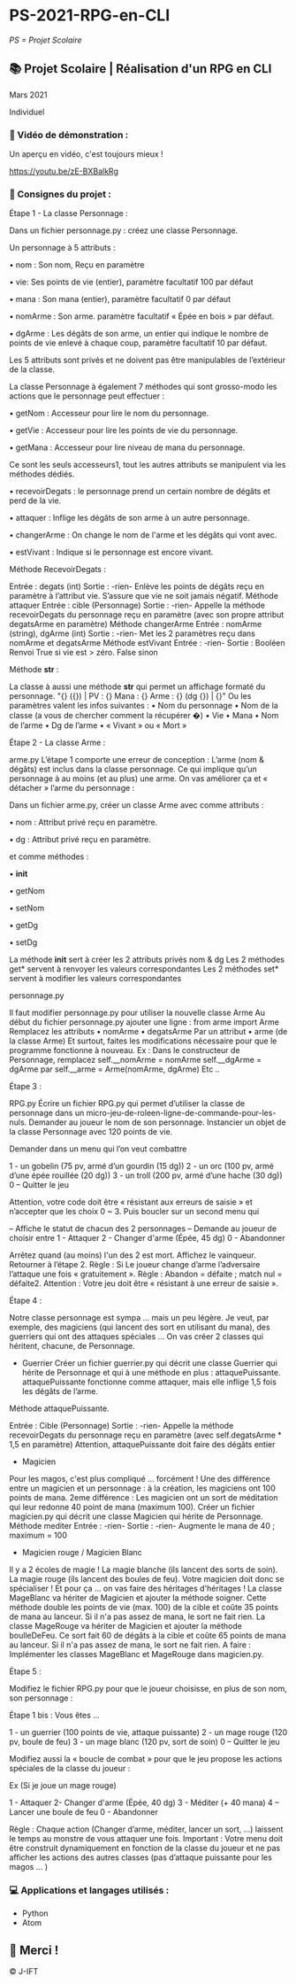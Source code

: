 # PS-2021-RPG-en-CLI

*PS = Projet Scolaire*

## 📚 Projet Scolaire | Réalisation d'un RPG en CLI 

Mars 2021

Individuel

### 📎 Vidéo de démonstration :

Un aperçu en vidéo, c'est toujours mieux !

https://youtu.be/zE-BXBalkRg

### 📌 Consignes du projet :

Étape 1 - La classe Personnage :

Dans un fichier personnage.py : créez une classe Personnage.

Un personnage à 5 attributs :

• nom : Son nom, Reçu en paramètre

• vie: Ses points de vie (entier), paramètre facultatif 100 par défaut

• mana : Son mana (entier), paramètre facultatif 0 par défaut

• nomArme : Son arme. paramètre facultatif « Épée en bois » par défaut.

• dgArme : Les dégâts de son arme, un entier qui indique le nombre de points de vie enlevé à chaque coup, paramètre facultatif 10 par défaut.

Les 5 attributs sont privés et ne doivent pas être manipulables de l’extérieur de la classe.

La classe Personnage à également 7 méthodes qui sont grosso-modo les actions que le personnage peut effectuer :

• getNom : Accesseur pour lire le nom du personnage.

• getVie : Accesseur pour lire les points de vie du personnage.

• getMana : Accesseur pour lire niveau de mana du personnage.

Ce sont les seuls accesseurs1, tout les autres attributs se manipulent via les méthodes dédiés.

• recevoirDegats : le personnage prend un certain nombre de dégâts et perd de la vie.

• attaquer : Inflige les dégâts de son arme à un autre personnage.

• changerArme : On change le nom de l'arme et les dégâts qui vont avec.

• estVivant : Indique si le personnage est encore vivant.

Méthode RecevoirDegats :

Entrée : degats (int)
Sortie : -rien-
Enlève les points de dégâts reçu en paramètre à l’attribut vie.
S’assure que vie ne soit jamais négatif.
Méthode attaquer
Entrée : cible (Personnage)
Sortie : -rien-
Appelle la méthode recevoirDegats du personnage reçu en paramètre (avec son propre attribut degatsArme en paramètre)
Méthode changerArme
Entrée : nomArme (string), dgArme (int)
Sortie : -rien-
Met les 2 paramètres reçu dans nomArme et degatsArme
Méthode estVivant
Entrée : -rien-
Sortie : Booléen
Renvoi True si vie est > zéro.
False sinon

Méthode __str__ :

La classe à aussi une méthode __str__ qui permet un affichage formaté du personnage.
"{} ({}) | PV : {} Mana : {} Arme : {} (dg {}) | {}"
Ou les paramètres valent les infos suivantes :
• Nom du personnage
• Nom de la classe (a vous de chercher comment la récupérer �)
• Vie
• Mana
• Nom de l’arme
• Dg de l’arme
• « Vivant » ou « Mort »

Étape 2 - La classe Arme :

arme.py
L’étape 1 comporte une erreur de conception : L’arme (nom & dégâts) est inclus dans la classe personnage. Ce qui implique qu’un personnage à au moins (et au plus) une arme. 
On vas améliorer ça et « détacher » l’arme du personnage :

Dans un fichier arme.py, créer un classe Arme avec comme attributs :

• nom : Attribut privé reçu en paramètre.

• dg : Attribut privé reçu en paramètre.

et comme méthodes :

• __init__

• getNom

• setNom

• getDg

• setDg

La méthode __init__ sert à créer les 2 attributs privés nom & dg
Les 2 méthodes get* servent à renvoyer les valeurs correspondantes
Les 2 méthodes set* servent à modifier les valeurs correspondantes

personnage.py

Il faut modifier personnage.py pour utiliser la nouvelle classe Arme
Au début du fichier personnage.py ajouter une ligne :
from arme import Arme
Remplacez les attributs
• nomArme
• degatsArme
Par un attribut
• arme (de la classe Arme)
Et surtout, faites les modifications nécessaire pour que le programme fonctionne à nouveau.
Ex : Dans le constructeur de Personnage, remplacez 
self.__nomArme = nomArme
self.__dgArme = dgArme
par
self.__arme = Arme(nomArme, dgArme)
Etc ..

Étape 3 :

RPG.py
Écrire un fichier RPG.py qui permet d’utiliser la classe de personnage dans un micro-jeu-de-roleen-ligne-de-commande-pour-les-nuls.
Demander au joueur le nom de son personnage.
Instancier un objet de la classe Personnage avec 120 points de vie.

Demander dans un menu qui l’on veut combattre

1 - un gobelin (75 pv, armé d’un gourdin (15 dg))
2 - un orc (100 pv, armé d’une épée rouillée (20 dg))
3 - un troll (200 pv, armé d’une hache (30 dg))
0 – Quitter le jeu

Attention, votre code doit être « résistant aux erreurs de saisie » et n’accepter que les choix 0 ~ 3.
Puis boucler sur un second menu qui

– Affiche le statut de chacun des 2 personnages
– Demande au joueur de choisir entre
1 - Attaquer
2 - Changer d'arme (Épée, 45 dg)
0 - Abandonner

Arrêtez quand (au moins) l'un des 2 est mort.
Affichez le vainqueur.
Retourner à l’étape 2.
Règle : Si Le joueur change d’arme l’adversaire l’attaque une fois « gratuitement ».
Règle : Abandon = défaite ; match nul = défaite2.
Attention : Votre jeu doit être « résistant à une erreur de saisie ».

Étape 4 :

Notre classe personnage est sympa … mais un peu légère.
Je veut, par exemple, des magiciens (qui lancent des sort en utilisant du mana), des guerriers qui ont des attaques spéciales …
On vas créer 2 classes qui héritent, chacune, de Personnage.

- Guerrier
Créer un fichier guerrier.py qui décrit une classe Guerrier qui hérite de Personnage et qui à une méthode en plus : attaquePuissante.
attaquePuissante fonctionne comme attaquer, mais elle inflige 1,5 fois les dégâts de l’arme.

Méthode attaquePuissante.

Entrée : Cible (Personnage)
Sortie : -rien-
Appelle la méthode recevoirDegats du personnage reçu en paramètre (avec self.degatsArme * 1,5
en paramètre)
Attention, attaquePuissante doit faire des dégâts entier

- Magicien

Pour les magos, c'est plus compliqué … forcément ! Une des différence entre un magicien et un personnage : à la création, les magiciens ont 100 points de mana.
2eme différence : Les magicien ont un sort de méditation qui leur redonne 40 point de mana (maximum 100).
Créer un fichier magicien.py qui décrit une classe Magicien qui hérite de Personnage.
Méthode mediter
Entrée : -rien-
Sortie : -rien-
Augmente le mana de 40 ; maximum = 100

- Magicien rouge / Magicien Blanc

Il y a 2 écoles de magie !
La magie blanche (ils lancent des sorts de soin).
La magie rouge (ils lancent des boules de feu).
Votre magicien doit donc se spécialiser !
Et pour ça … on vas faire des héritages d'héritages !
La classe MageBlanc va hériter de Magicien et ajouter la méthode soigner.
Cette méthode double les points de vie (max. 100) de la cible et coûte 35 points de mana au lanceur.
Si il n'a pas assez de mana, le sort ne fait rien.
La classe MageRouge va hériter de Magicien et ajouter la méthode boulleDeFeu.
Ce sort fait 60 de dégâts à la cible et coûte 65 points de mana au lanceur.
Si il n'a pas assez de mana, le sort ne fait rien.
A faire : Implémenter les classes MageBlanc et MageRouge dans magicien.py.

Étape 5 :

Modifiez le fichier RPG.py pour que le joueur choisisse, en plus de son nom, son personnage :

Étape 1 bis : Vous êtes ...

1 - un guerrier (100 points de vie, attaque puissante)
2 - un mage rouge (120 pv, boule de feu)
3 - un mage blanc (120 pv, sort de soin)
0 – Quitter le jeu

Modifiez aussi la « boucle de combat » pour que le jeu propose les actions spéciales de la classe du joueur :

Ex (Si je joue un mage rouge)

1 - Attaquer
2- Changer d'arme (Épée, 40 dg)
3 - Méditer (+ 40 mana)
4 – Lancer une boule de feu
0 - Abandonner

Règle : Chaque action (Changer d’arme, méditer, lancer un sort, …) laissent le temps au monstre de vous attaquer une fois.
Important : Votre menu doit être construit dynamiquement en fonction de la classe du joueur et ne pas afficher les actions des autres classes (pas d’attaque puissante pour les magos … )

### 💻 Applications et langages utilisés :

+ Python
+ Atom




## 🌸 Merci !
© J-IFT
